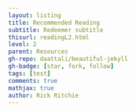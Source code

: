```yaml
---
layout: listing
title: Recommended Reading
subtitle: Redeemer subtitle
thisurl: readingL2.html
level: 2
parent: Resources
gh-repo: daattali/beautiful-jekyll
gh-badge: [star, fork, follow]
tags: [test]
comments: true
mathjax: true
author: Rick Ritchie
---
```



